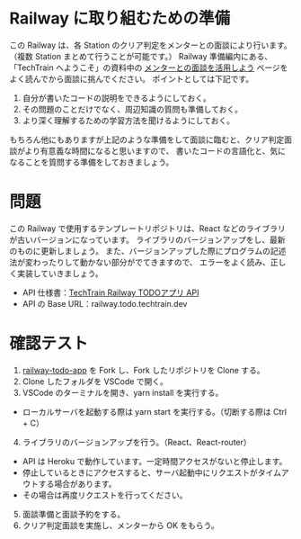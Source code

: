 # Railway に取り組むための準備

この Railway は、各 Station のクリア判定をメンターとの面談により行います。（複数 Station まとめて行うことが可能です。）
Railway 準備編内にある、「TechTrain へようこそ」の資料中の [メンターとの面談を活用しよう](https://docs.google.com/presentation/d/1o7pMnYO5hZSAdNwNG93iuMV7GxGFC9Y8OaHxTxctIQ8/edit#slide=id.g2cf696b2606_0_171) ページをよく読んでから面談に挑んでください。
ポイントとしては下記です。
1. 自分が書いたコードの説明をできるようにしておく。
2. その問題のことだけでなく、周辺知識の質問も準備しておく。
3. より深く理解するための学習方法を聞けるようにしておく。

もちろん他にもありますが上記のような準備をして面談に臨むと、クリア判定面談がより有意義な時間になると思いますので、
書いたコードの言語化と、気になることを質問する準備をしておきましょう。

# 問題

この Railway で使用するテンプレートリポジトリは、React などのライブラリが古いバージョンになっています。
ライブラリのバージョンアップをし、最新のものに更新しましょう。
また、バージョンアップした際にプログラムの記述法が変わったりして動かない部分がでてきますので、
エラーをよく読み、正しく実装していきましょう。

- API 仕様書：[TechTrain Railway TODOアプリ API](https://app.swaggerhub.com/apis-docs/INFO_3/TODOApplication/1.0.0)
- API の Base URL：railway.todo.techtrain.dev 

# 確認テスト

1. [railway-todo-app](https://github.com/TechBowl-japan/railway-todo-app) を Fork し、Fork したリポジトリを Clone する。
2. Clone したフォルダを VSCode で開く。
3. VSCode のターミナルを開き、yarn install を実行する。
  - ローカルサーバを起動する際は yarn start を実行する。（切断する際は Ctrl + C）
4. ライブラリのバージョンアップを行う。（React、React-router）
  - API は Heroku で動作しています。一定時間アクセスがないと停止します。
  - 停止しているときにアクセスすると、サーバ起動中にリクエストがタイムアウトする場合があります。
  - その場合は再度リクエストを行ってください。
5. 面談準備と面談予約をする。
6. クリア判定面談を実施し、メンターから OK をもらう。
